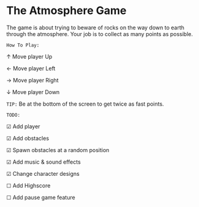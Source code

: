 # The Atmosphere Game

The game is about trying to beware of rocks on the way down to earth through the atmosphere. Your job is to collect as many points as possible.


`How To Play:`

↑ Move player Up

← Move player Left

→ Move player Right

↓ Move player Down



`TIP:` Be at the bottom of the screen to get twice as fast points.




`TODO:`

☑ Add player

☑ Add obstacles

☑ Spawn obstacles at a random position

☑ Add music & sound effects

☑ Change character designs

☐ Add Highscore

☐ Add pause game feature
